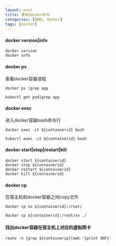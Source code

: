 ```yaml
---
layout: post
title: 常用docker命令
categories: [编程, docker]
tags: [docker]
---
```


#### docker version|info
```
docker version
docker info
```

#### docker ps
查看docker容器进程
```
docker ps |grep app

kubectl get pod|grep app
```

#### docker exec
进入docker容器bash命令行
```
docker exec -it ${containerid} bash

kubectl exec -it ${containerid} bash
```

#### docker start|stop|restart|kill
```
docker start ${containerid}
docker stop ${containerid}
docker restart ${containerid}
docker kill ${containerid}
```

#### docker cp
在宿主机和docker容器之间copy文件
```
docker cp xx ${containerid}:/root/

docker cp ${containerid}:/root/xx ./
```

#### 找出docker容器在宿主机上对应的虚拟网卡
```
route -n |grep ${containerip}|awk '{print $NF}'
```


